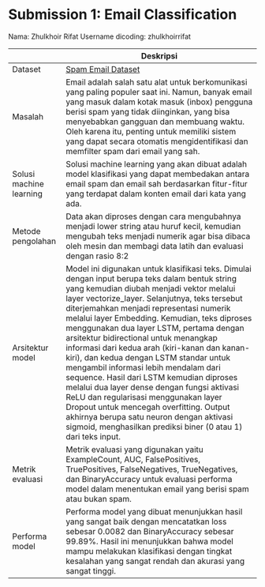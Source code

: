 # Submission 1: Email Classification
Nama: Zhulkhoir Rifat
Username dicoding: zhulkhoirrifat

| | Deskripsi |
| ----------- | ----------- |
| Dataset | [Spam Email Dataset](https://www.kaggle.com/datasets/jackksoncsie/spam-email-dataset) |
| Masalah |	Email adalah salah satu alat untuk berkomunikasi yang paling populer saat ini. Namun, banyak email yang masuk dalam kotak masuk (inbox) pengguna berisi spam yang tidak diinginkan, yang bisa menyebabkan gangguan dan membuang waktu. Oleh karena itu, penting untuk memiliki sistem yang dapat secara otomatis mengidentifikasi dan memfilter spam dari email yang sah.|
| Solusi machine learning | Solusi machine learning yang akan dibuat adalah model klasifikasi yang dapat membedakan antara email spam dan email sah berdasarkan fitur-fitur yang terdapat dalam konten email dari kata yang ada.|
| Metode pengolahan | Data akan diproses dengan cara mengubahnya menjadi lower string atau huruf kecil, kemudian mengubah teks menjadi numerik agar bisa dibaca oleh mesin dan membagi data latih dan evaluasi dengan rasio 8:2|
| Arsitektur model | Model ini digunakan untuk klasifikasi teks. Dimulai dengan input berupa teks dalam bentuk string yang kemudian diubah menjadi vektor melalui layer vectorize_layer. Selanjutnya, teks tersebut diterjemahkan menjadi representasi numerik melalui layer Embedding. Kemudian, teks diproses menggunakan dua layer LSTM, pertama dengan arsitektur bidirectional untuk menangkap informasi dari kedua arah (kiri-kanan dan kanan-kiri), dan kedua dengan LSTM standar untuk mengambil informasi lebih mendalam dari sequence. Hasil dari LSTM kemudian diproses melalui dua layer dense dengan fungsi aktivasi ReLU dan regularisasi menggunakan layer Dropout untuk mencegah overfitting. Output akhirnya berupa satu neuron dengan aktivasi sigmoid, menghasilkan prediksi biner (0 atau 1) dari teks input. |
| Metrik evaluasi | Metrik evaluasi yang digunakan yaitu ExampleCount, AUC, FalsePositives, TruePositives, FalseNegatives, TrueNegatives, dan BinaryAccuracy untuk evaluasi performa model dalam menentukan email yang berisi spam atau bukan spam. |
| Performa model | Performa model yang dibuat menunjukkan hasil yang sangat baik dengan mencatatkan loss sebesar 0.0082 dan BinaryAccuracy sebesar 99.89%. Hasil ini menunjukkan bahwa model mampu melakukan klasifikasi dengan tingkat kesalahan yang sangat rendah dan akurasi yang sangat tinggi.|
